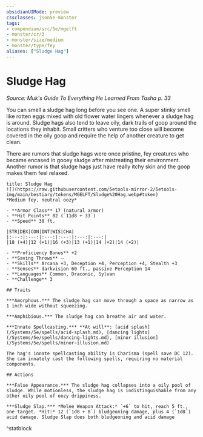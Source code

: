 ```yaml
---
obsidianUIMode: preview
cssclasses: json5e-monster
tags:
- compendium/src/5e/mgelft
- monster/cr/3
- monster/size/medium
- monster/type/fey
aliases: ["Sludge Hag"]
---
```

# Sludge Hag
*Source: Muk's Guide To Everything He Learned From Tasha p. 33*  

You can smell a sludge hag long before you see one. A super stinky smell like rotten eggs mixed with old flower water lingers whenever a sludge hag is around. Sludge hags also tend to leave oily, dark trails of goop around the locations they inhabit. Small critters who venture too close will become covered in the oily goop and require the help of another creature to get clean.

There are rumors that sludge hags were once pristine, fey creatures who became encased in gooey sludge after mistreating their environment. Another rumor is that sludge hags just have really itchy skin and the goop makes them feel relaxed.

```ad-statblock
title: Sludge Hag
![](https://raw.githubusercontent.com/5etools-mirror-2/5etools-img/main/bestiary/tokens/MGELFT/Sludge%20Hag.webp#token)
*Medium fey, neutral oozy*

- **Armor Class** 17 (natural armor)
- **Hit Points** 82 (`11d8 + 33`)
- **Speed** 30 ft.

|STR|DEX|CON|INT|WIS|CHA|
|:---:|:---:|:---:|:---:|:---:|:---:|
|18 (+4)|12 (+1)|16 (+3)|13 (+1)|14 (+2)|14 (+2)|

- **Proficiency Bonus** +2
- **Saving Throws** ⏤
- **Skills** Arcana +3, Deception +4, Perception +4, Stealth +3
- **Senses** darkvision 60 ft., passive Perception 14
- **Languages** Common, Draconic, Sylvan
- **Challenge** 3

## Traits

***Amorphous.*** The sludge hag can move through a space as narrow as 1 inch wide without squeezing.

***Amphibious.*** The sludge hag can breathe air and water.

***Innate Spellcasting.*** **At will**: [acid splash](/Systems/5e/spells/acid-splash.md), [dancing lights](/Systems/5e/spells/dancing-lights.md), [minor illusion](/Systems/5e/spells/minor-illusion.md)

The hag's innate spellcasting ability is Charisma (spell save DC 12). She can innately cast the following spells, requiring no material components. 

## Actions

***False Appearance.*** The sludge hag collapses into a oily pool of sludge. While motionless, the sludge hag is indistinguishable from any other oily pool of oozy drippiness.

***Sludge Slap.*** *Melee Weapon Attack:* `+6` to hit, reach 5 ft., one target. *Hit:* 12 (`1d8 + 8`) bludgeoning damage, plus 4 (`1d8`) acid damage. Sludge Slap does both bludgeoning and acid damage
```
^statblock